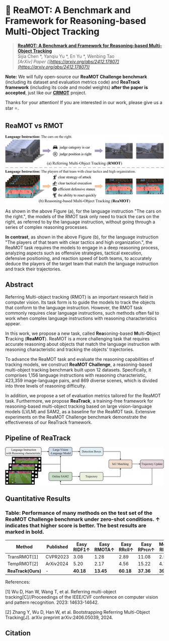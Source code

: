 # 🚀 ReaMOT: A Benchmark and Framework for Reasoning-based Multi-Object Tracking

> [**ReaMOT: A Benchmark and Framework for Reasoning-based Multi-Object Tracking**](https://arxiv.org/abs/2412.17807)            
> Sijia Chen *, Yanqiu Yu *, En Yu *, Wenbing Tao                 
> *[ArXiv] Paper ([https://arxiv.org/abs/2412.17807](https://arxiv.org/abs/2412.17807))*           

**Note:** We will fully open-source our **ReaMOT Challenge benchmark** (including its dataset and evaluation metrics code) and **ReaTrack framework** (including its code and model weights) **after the paper is accepted**, just like our [**CRMOT**](https://github.com/chen-si-jia/CRMOT)  project.


Thanks for your attention! If you are interested in our work, please give us a star ⭐️.


## ReaMOT vs RMOT

![](asset/ReaMOT.jpg)

As shown in the above Figure (a), for the language instruction "The cars on the right.", the models of the RMOT task only need to track the cars on the right, as referred to by the language instruction, without going through a series of complex reasoning processes. 

**In contrast**, as shown in the above Figure (b), for the language instruction "The players of that team with clear tactics and high organization.", the ReaMOT task requires the models to engage in a deep reasoning process, analyzing aspects such as offensive strategies, tactical execution, defensive positioning, and reaction speed of both teams, to accurately deduce the players of the target team that match the language instruction and track their trajectories.


## Abstract
Referring Multi-object tracking (RMOT) is an important research field in computer vision. Its task form is to guide the models to track the objects that conform to the language instruction. However, the RMOT task commonly requires clear language instructions, such methods often fail to work when complex language instructions with reasoning characteristics appear. 

In this work, we propose a new task, called **Rea**soning-based **M**ulti-**O**bject **T**racking (**ReaMOT**). ReaMOT is a more challenging task that requires accurate reasoning about objects that match the language instruction with reasoning characteristic and tracking the objects' trajectories. 

To advance the ReaMOT task and evaluate the reasoning capabilities of tracking models, we construct **ReaMOT Challenge**, a reasoning-based multi-object tracking benchmark built upon 12 datasets. Specifically, it comprises 1,156 language instructions with reasoning characteristic, 423,359 image-language pairs, and 869 diverse scenes, which is divided into three levels of reasoning difficulty. 

In addition, we propose a set of evaluation metrics tailored for the ReaMOT task. Furthermore, we propose **ReaTrack**, a training-free framework for reasoning-based multi-object tracking based on large vision-language models (LVLM) and SAM2, as a baseline for the ReaMOT task. Extensive experiments on the ReaMOT Challenge benchmark demonstrate the effectiveness of our ReaTrack framework.


## Pipeline of ReaTrack

![](asset/pipeline.jpg)


## Quantitative Results
### Table: Performance of many methods on the test set of the ReaMOT Challenge benchmark under zero-shot conditions. ↑ indicates that higher score is better. The best results are marked in **bold**.

| Method              | Published     | Easy RIDF1↑   | Easy RMOTA↑    | Easy RRcll↑    | Easy RPrcn↑    | Medium RIDF1↑  | Medium RMOTA↑  | Medium RRcll↑  | Medium RPrcn↑  | Hard RIDF1↑      | Hard RMOTA↑      | Hard RRcll↑      | Hard RPrcn↑      |
|---------------------|---------------|---------------|----------------|----------------|----------------|----------------|----------------|----------------|----------------|------------------|------------------|------------------|------------------|
| TransRMOT[1]        | CVPR2023      | 3.08          | 1.28           | 2.89           | 11.08          | 2.55           | 0.70           | 2.18           | 12.19          | 1.55             | 0.09             | 1.67             | 8.27             |
| TempRMOT[2]         | ArXiv2024     | 5.20          | 2.17           | 4.56           | 15.22          | 4.75           | 2.01           | 3.94           | 15.57          | 2.13             | 0.76             | 1.72             | 8.43             |
| **ReaTrack(Ours)** | -             | **40.18**     | **13.45**      | **60.18**      | **37.36**      | **39.63**      | **14.24**      | **58.11**      | **37.50**      | **39.63**        | **13.29**        | **57.02**        | **36.30**        |

References:

[1] Wu D, Han W, Wang T, et al. Referring multi-object tracking[C]//Proceedings of the IEEE/CVF conference on computer vision and pattern recognition. 2023: 14633-14642.

[2] Zhang Y, Wu D, Han W, et al. Bootstrapping Referring Multi-Object Tracking[J]. arXiv preprint arXiv:2406.05039, 2024.



## Citation
```

```


